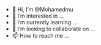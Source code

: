 - 👋 Hi, I’m @Mohamedmu
- 👀 I’m interested in ...
- 🌱 I’m currently learning ...
- 💞️ I’m looking to collaborate on ...
- 📫 How to reach me ...

<!---
Mohamedmu/Mohamedmu is a ✨ special ✨ repository because its `README.md` (this file) appears on your GitHub profile.
You can click the Preview link to take a look at your changes.
--->
